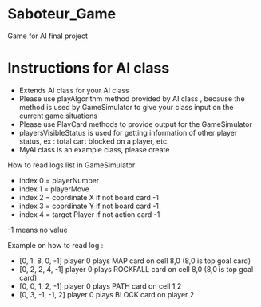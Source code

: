 # Saboteur_Game
Game for AI final project

# Instructions for AI class
- Extends AI class for your AI class
- Please use playAlgorithm method provided by AI class , because the method is used by GameSimulator to give your class input 
  on the current game situations
- Please use PlayCard methods to provide output for the GameSimulator
- playersVisibleStatus is used for getting information of other player status, ex : total cart blocked on a player, etc.
- MyAI class is an example class, please create 

How to read logs list in GameSimulator

- index 0 = playerNumber
- index 1 = playerMove
- index 2 = coordinate X if not board card -1
- index 3 = coordinate Y if not board card -1
- index 4 = target Player if not action card -1
	 
-1 means no value

Example on how to read log :
- [0, 1, 8, 0, -1] player 0 plays MAP card on cell 8,0 (8,0 is top goal card)
- [0, 2, 2, 4, -1] player 0 plays ROCKFALL card on cell 8,0 (8,0 is top goal card)
- [0, 0, 1, 2, -1] player 0 plays PATH card on cell 1,2
- [0, 3, -1, -1, 2] player 0 plays BLOCK card on player 2

